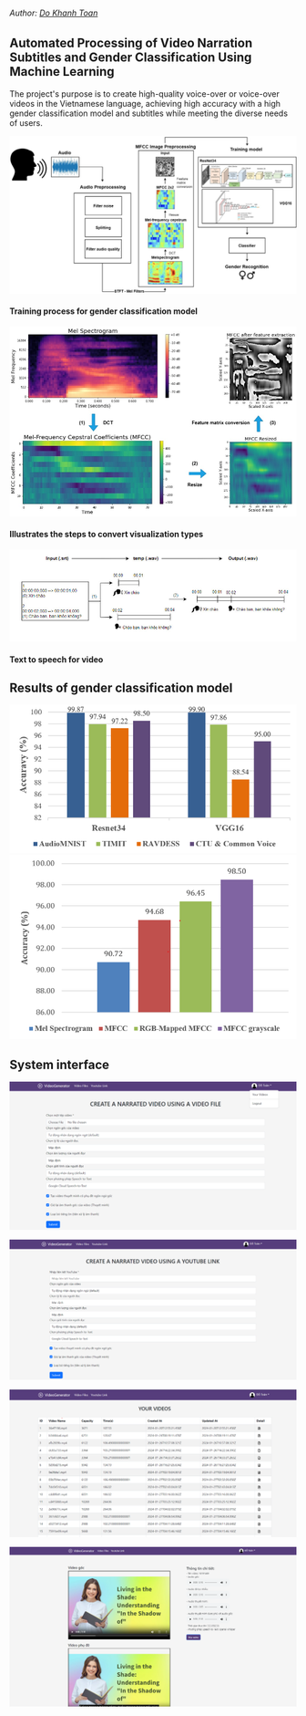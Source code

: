 <h6 align="left">Author: <a href="https://github.com/toandokhanh">Do Khanh Toan<a/> </h6>

## Automated Processing of Video Narration Subtitles and Gender Classification Using Machine Learning

The project's purpose is to create high-quality voice-over or voice-over videos in the Vietnamese language, achieving high accuracy with a high gender classification model and subtitles while meeting the diverse needs of users.


![alt text](images/model2%20(2).jpg)

#### Training process for gender classification model


![alt text](images/tienxulyamthanh.jpg)
#### Illustrates the steps to convert visualization types

![alt text](images/srttowav.jpg)
#### Text to speech for video

## Results of gender classification model
![alt text](images/result_based_data.png)
![alt text](images/result_4typedata.png)

## System interface
![alt text](images/giaodien1_v2.png)

![alt text](images/giaodien2%20-%20Copy.png)

![alt text](images/giaodienyourvideos.png)

![alt text](images/giaodienchitiet.png)
